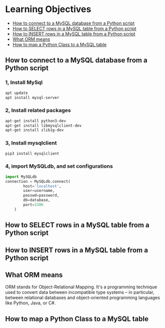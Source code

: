 # Learning Objectives

-  [How to connect to a MySQL database from a Python script](#How-to-connect-to-a-MySQL-database-from-a-Python-script)
-  [How to SELECT rows in a MySQL table from a Python script](#How-to-SELECT-rows-in-a-MySQL-table-from-a-Python-script)
-  [How to INSERT rows in a MySQL table from a Python script](#How-to-INSERT-rows-in-a-MySQL-table-from-a-Python-script)
-  [What ORM means](#What-ORM-means)
-  [How to map a Python Class to a MySQL table](#How-to-map-a-Python-Class-to-a-MySQL-table)

## How to connect to a MySQL database from a Python script
### 1, Install MySql 
```bash
apt update
apt install mysql-server
```
### 2, Install related packages
```bash
apt-get install python3-dev
apt-get install libmysqlclient-dev
apt-get install zlib1g-dev

```
### 3, Install mysqlclient

```bash
pip3 install mysqlclient
```
### 4, import MySQLdb, and set configurations

```python
import MySQLdb
connection = MySQLdb.connect(
        host='localhost',
        user=username,
        passwd=password,
        db=database,
        port=3306
    )
```
## How to SELECT rows in a MySQL table from a Python script
## How to INSERT rows in a MySQL table from a Python script
## What ORM means
ORM stands for Object-Relational Mapping. It's a programming technique used to convert data between incompatible type systems – in particular, between relational databases and object-oriented programming languages like Python, Java, or C#.
## How to map a Python Class to a MySQL table

